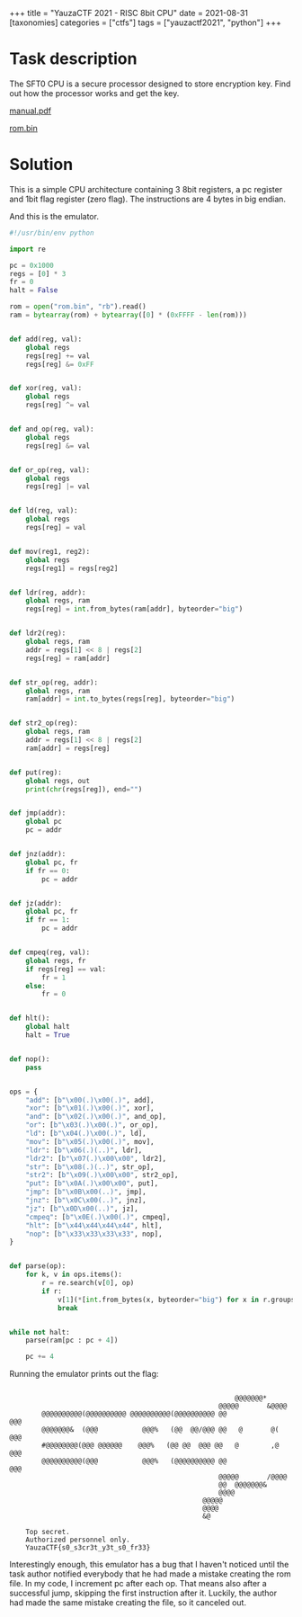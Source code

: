 +++
title = "YauzaCTF 2021 - RISC 8bit CPU"
date = 2021-08-31
[taxonomies]
categories = ["ctfs"]
tags = ["yauzactf2021", "python"]
+++

# Task description

The SFT0 CPU is a secure processor designed to store encryption key. Find out how the processor works and get the key.

[manual.pdf](/files/yauzactf2021/risc8bitcpu/manual.pdf)

[rom.bin](/files/yauzactf2021/risc8bitcpu/rom.bin)

# Solution

This is a simple CPU architecture containing 3 8bit registers, a pc register and 1bit flag register (zero flag). The instructions are 4 bytes in big endian.

And this is the emulator.

```python
#!/usr/bin/env python

import re

pc = 0x1000
regs = [0] * 3
fr = 0
halt = False

rom = open("rom.bin", "rb").read()
ram = bytearray(rom) + bytearray([0] * (0xFFFF - len(rom)))


def add(reg, val):
    global regs
    regs[reg] += val
    regs[reg] &= 0xFF


def xor(reg, val):
    global regs
    regs[reg] ^= val


def and_op(reg, val):
    global regs
    regs[reg] &= val


def or_op(reg, val):
    global regs
    regs[reg] |= val


def ld(reg, val):
    global regs
    regs[reg] = val


def mov(reg1, reg2):
    global regs
    regs[reg1] = regs[reg2]


def ldr(reg, addr):
    global regs, ram
    regs[reg] = int.from_bytes(ram[addr], byteorder="big")


def ldr2(reg):
    global regs, ram
    addr = regs[1] << 8 | regs[2]
    regs[reg] = ram[addr]


def str_op(reg, addr):
    global regs, ram
    ram[addr] = int.to_bytes(regs[reg], byteorder="big")


def str2_op(reg):
    global regs, ram
    addr = regs[1] << 8 | regs[2]
    ram[addr] = regs[reg]


def put(reg):
    global regs, out
    print(chr(regs[reg]), end="")


def jmp(addr):
    global pc
    pc = addr


def jnz(addr):
    global pc, fr
    if fr == 0:
        pc = addr


def jz(addr):
    global pc, fr
    if fr == 1:
        pc = addr


def cmpeq(reg, val):
    global regs, fr
    if regs[reg] == val:
        fr = 1
    else:
        fr = 0


def hlt():
    global halt
    halt = True


def nop():
    pass


ops = {
    "add": [b"\x00(.)\x00(.)", add],
    "xor": [b"\x01(.)\x00(.)", xor],
    "and": [b"\x02(.)\x00(.)", and_op],
    "or": [b"\x03(.)\x00(.)", or_op],
    "ld": [b"\x04(.)\x00(.)", ld],
    "mov": [b"\x05(.)\x00(.)", mov],
    "ldr": [b"\x06(.)(..)", ldr],
    "ldr2": [b"\x07(.)\x00\x00", ldr2],
    "str": [b"\x08(.)(..)", str_op],
    "str2": [b"\x09(.)\x00\x00", str2_op],
    "put": [b"\x0A(.)\x00\x00", put],
    "jmp": [b"\x0B\x00(..)", jmp],
    "jnz": [b"\x0C\x00(..)", jnz],
    "jz": [b"\x0D\x00(..)", jz],
    "cmpeq": [b"\x0E(.)\x00(.)", cmpeq],
    "hlt": [b"\x44\x44\x44\x44", hlt],
    "nop": [b"\x33\x33\x33\x33", nop],
}


def parse(op):
    for k, v in ops.items():
        r = re.search(v[0], op)
        if r:
            v[1](*[int.from_bytes(x, byteorder="big") for x in r.groups()])
            break


while not halt:
    parse(ram[pc : pc + 4])

    pc += 4
```

Running the emulator prints out the flag:

```

                                                        @@@@@@@*
                                                    @@@@@       &@@@@
        @@@@@@@@@@(@@@@@@@@@@ @@@@@@@@@@(@@@@@@@@@@ @@               @@@
        @@@@@@@&  (@@@           @@@%   (@@  @@/@@@ @@   @       @(  @@@
        #@@@@@@@@(@@@ @@@@@@    @@@%   (@@ @@  @@@ @@   @        ,@ @@@
        @@@@@@@@@@(@@@           @@@%   (@@@@@@@@@@ @@               @@@
                                                    @@@@@       /@@@@
                                                    @@  @@@@@@@&
                                                    @@@@
                                                @@@@@
                                                @@@@
                                                &@

    Top secret.
    Authorized personnel only.
    YauzaCTF{s0_s3cr3t_y3t_s0_fr33}
```

Interestingly enough, this emulator has a bug that I haven't noticed until the task author notified everybody that he had made a mistake creating the rom file. In my code, I increment pc after each op. That means also after a successful jump, skipping the first instruction after it. Luckily, the author had made the same mistake creating the file, so it canceled out.
